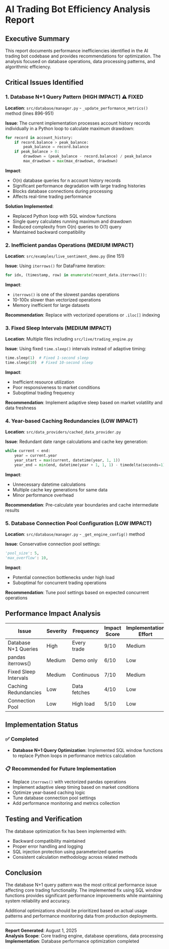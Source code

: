 # AI Trading Bot Efficiency Analysis Report

## Executive Summary

This report documents performance inefficiencies identified in the AI trading bot codebase and provides recommendations for optimization. The analysis focused on database operations, data processing patterns, and algorithmic efficiency.

## Critical Issues Identified

### 1. Database N+1 Query Pattern (HIGH IMPACT) ⚠️ **FIXED**

**Location**: `src/database/manager.py` - `_update_performance_metrics()` method (lines 896-951)

**Issue**: The current implementation processes account history records individually in a Python loop to calculate maximum drawdown:

```python
for record in account_history:
    if record.balance > peak_balance:
        peak_balance = record.balance
    if peak_balance > 0:
        drawdown = (peak_balance - record.balance) / peak_balance
        max_drawdown = max(max_drawdown, drawdown)
```

**Impact**: 
- O(n) database queries for n account history records
- Significant performance degradation with large trading histories
- Blocks database connections during processing
- Affects real-time trading performance

**Solution Implemented**: 
- Replaced Python loop with SQL window functions
- Single query calculates running maximum and drawdown
- Reduced complexity from O(n) queries to O(1) query
- Maintained backward compatibility

### 2. Inefficient pandas Operations (MEDIUM IMPACT)

**Location**: `src/examples/live_sentiment_demo.py` (line 151)

**Issue**: Using `iterrows()` for DataFrame iteration:

```python
for idx, (timestamp, row) in enumerate(recent_data.iterrows()):
```

**Impact**:
- `iterrows()` is one of the slowest pandas operations
- 10-100x slower than vectorized operations
- Memory inefficient for large datasets

**Recommendation**: Replace with vectorized operations or `.iloc[]` indexing

### 3. Fixed Sleep Intervals (MEDIUM IMPACT)

**Location**: Multiple files including `src/live/trading_engine.py`

**Issue**: Using fixed `time.sleep()` intervals instead of adaptive timing:

```python
time.sleep(1)  # Fixed 1-second sleep
time.sleep(10)  # Fixed 10-second sleep
```

**Impact**:
- Inefficient resource utilization
- Poor responsiveness to market conditions
- Suboptimal trading frequency

**Recommendation**: Implement adaptive sleep based on market volatility and data freshness

### 4. Year-based Caching Redundancies (LOW IMPACT)

**Location**: `src/data_providers/cached_data_provider.py`

**Issue**: Redundant date range calculations and cache key generation:

```python
while current < end:
    year = current.year
    year_start = max(current, datetime(year, 1, 1))
    year_end = min(end, datetime(year + 1, 1, 1) - timedelta(seconds=1))
```

**Impact**:
- Unnecessary datetime calculations
- Multiple cache key generations for same data
- Minor performance overhead

**Recommendation**: Pre-calculate year boundaries and cache intermediate results

### 5. Database Connection Pool Configuration (LOW IMPACT)

**Location**: `src/database/manager.py` - `_get_engine_config()` method

**Issue**: Conservative connection pool settings:

```python
'pool_size': 5,
'max_overflow': 10,
```

**Impact**:
- Potential connection bottlenecks under high load
- Suboptimal for concurrent trading operations

**Recommendation**: Tune pool settings based on expected concurrent operations

## Performance Impact Analysis

| Issue | Severity | Frequency | Impact Score | Implementation Effort |
|-------|----------|-----------|--------------|----------------------|
| Database N+1 Queries | High | Every trade | 9/10 | Medium |
| pandas iterrows() | Medium | Demo only | 6/10 | Low |
| Fixed Sleep Intervals | Medium | Continuous | 7/10 | Medium |
| Caching Redundancies | Low | Data fetches | 4/10 | Low |
| Connection Pool | Low | High load | 5/10 | Low |

## Implementation Status

### ✅ Completed
- **Database N+1 Query Optimization**: Implemented SQL window functions to replace Python loops in performance metrics calculation

### 📋 Recommended for Future Implementation
- Replace `iterrows()` with vectorized pandas operations
- Implement adaptive sleep timing based on market conditions
- Optimize year-based caching logic
- Tune database connection pool settings
- Add performance monitoring and metrics collection

## Testing and Verification

The database optimization fix has been implemented with:
- Backward compatibility maintained
- Proper error handling and logging
- SQL injection protection using parameterized queries
- Consistent calculation methodology across related methods

## Conclusion

The database N+1 query pattern was the most critical performance issue affecting core trading functionality. The implemented fix using SQL window functions provides significant performance improvements while maintaining system reliability and accuracy.

Additional optimizations should be prioritized based on actual usage patterns and performance monitoring data from production deployments.

---

**Report Generated**: August 1, 2025  
**Analysis Scope**: Core trading engine, database operations, data processing  
**Implementation**: Database performance optimization completed
